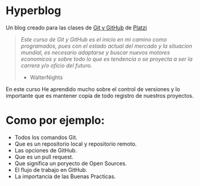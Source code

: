 # Hyperblog
Un blog creado para las clases de [Git y GitHub](https://platzi.com/cursos/git-github/ "Git y Github link") de [Platzi](https://platzi.com/cursos/?utm_source=google&utm_medium=cpc&utm_campaign=1723187471&utm_adgroup=65889443965&utm_content=416622671225&&utm_source=google&utm_medium=cpc&gclid=CjwKCAjwkJj6BRA-EiwA0ZVPVjkDqzQfRJ6U8B7qPJh8fatyKR7IC8YxbEXzos6WVH_IRr1tQcCRDRoClnUQAvD_BwE&gclsrc=aw.ds "Platzi")

>_Este curso de Git y GitHub es el inicio en mi camino como programados, pues con el estado actual del mercado y la situacion mundial, es necesario adaptarse y buscar nuevos motores economicos y sobre todo lo que es tendencia o se proyecta a ser la carrera y/o oficio del futuro._
> - WalterNights

 En este curso He aprendido mucho sobre el control de versiones y lo importante que es mantener copia de todo registro de nuestros proyectos.

# Como por ejemplo:

* Todos los comandos Git.
* Que es un repositorio local y repositorio remoto.
* Las opciones de GitHub.
* Que es un pull request.
* Que significa un poryecto de Open Sources.
* El flujo de trabajo en GitHub.
* La importancia de las Buenas Practicas.
